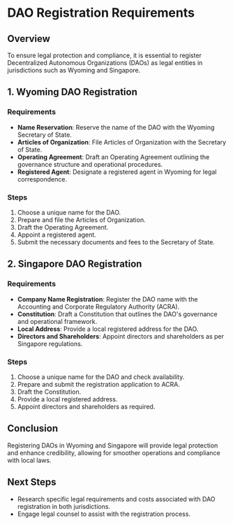 # DAO Registration Requirements

## Overview
To ensure legal protection and compliance, it is essential to register Decentralized Autonomous Organizations (DAOs) as legal entities in jurisdictions such as Wyoming and Singapore.

## 1. Wyoming DAO Registration
### Requirements
- **Name Reservation**: Reserve the name of the DAO with the Wyoming Secretary of State.
- **Articles of Organization**: File Articles of Organization with the Secretary of State.
- **Operating Agreement**: Draft an Operating Agreement outlining the governance structure and operational procedures.
- **Registered Agent**: Designate a registered agent in Wyoming for legal correspondence.

### Steps
1. Choose a unique name for the DAO.
2. Prepare and file the Articles of Organization.
3. Draft the Operating Agreement.
4. Appoint a registered agent.
5. Submit the necessary documents and fees to the Secretary of State.

## 2. Singapore DAO Registration
### Requirements
- **Company Name Registration**: Register the DAO name with the Accounting and Corporate Regulatory Authority (ACRA).
- **Constitution**: Draft a Constitution that outlines the DAO's governance and operational framework.
- **Local Address**: Provide a local registered address for the DAO.
- **Directors and Shareholders**: Appoint directors and shareholders as per Singapore regulations.

### Steps
1. Choose a unique name for the DAO and check availability.
2. Prepare and submit the registration application to ACRA.
3. Draft the Constitution.
4. Provide a local registered address.
5. Appoint directors and shareholders as required.

## Conclusion
Registering DAOs in Wyoming and Singapore will provide legal protection and enhance credibility, allowing for smoother operations and compliance with local laws.

## Next Steps
- Research specific legal requirements and costs associated with DAO registration in both jurisdictions.
- Engage legal counsel to assist with the registration process.
